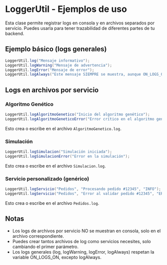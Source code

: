# LoggerUtil - Ejemplos de uso

Esta clase permite registrar logs en consola y en archivos separados por servicio. Puedes usarla para tener trazabilidad de diferentes partes de tu backend.

## Ejemplo básico (logs generales)
```java
LoggerUtil.log("Mensaje informativo");
LoggerUtil.logWarning("Mensaje de advertencia");
LoggerUtil.logError("Mensaje de error");
LoggerUtil.logAlways("Este mensaje SIEMPRE se muestra, aunque ON_LOGS_ON esté en false");
```

## Logs en archivos por servicio

### Algoritmo Genético
```java
LoggerUtil.logAlgoritmoGenetico("Inicio del algoritmo genético");
LoggerUtil.logAlgoritmoGeneticoError("Error crítico en el algoritmo genético");
```
Esto crea o escribe en el archivo `AlgoritmoGenetico.log`.

### Simulación
```java
LoggerUtil.logSimulacion("Simulación iniciada");
LoggerUtil.logSimulacionError("Error en la simulación");
```
Esto crea o escribe en el archivo `Simulacion.log`.

### Servicio personalizado (genérico)
```java
LoggerUtil.logServicio("Pedidos", "Procesando pedido #12345", "INFO");
LoggerUtil.logServicio("Pedidos", "Error al validar pedido #12345", "ERROR");
```
Esto crea o escribe en el archivo `Pedidos.log`.

## Notas
- Los logs de archivos por servicio NO se muestran en consola, solo en el archivo correspondiente.
- Puedes crear tantos archivos de log como servicios necesites, solo cambiando el primer parámetro.
- Los logs generales (log, logWarning, logError, logAlways) respetan la variable ON_LOGS_ON, excepto logAlways.
